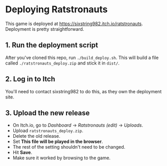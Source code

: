 # Deploying Ratstronauts

This game is deployed at https://sixstring982.itch.io/ratstronauts. Deployment
is pretty straightforward.

## 1. Run the deployment script

After you've cloned this repo, run `./build_deploy.sh`. This will build a file
called `./ratstronauts_deploy.zip` and stick it in `dist/`.

## 2. Log in to Itch

You'll need to contact sixstring982 to do this, as they own the deployment site.

## 3. Upload the new release

* On Itch.io, go to *Dashboard* -> *Ratstronauts (edit)* -> *Uploads*.
* Upload `ratstronauts_deploy.zip`.
* Delete the old release.
* Set **This file will be played in the browser**.
* The rest of the setting shouldn't need to be changed.
* Hit **Save**.
* Make sure it worked by browsing to the game.
